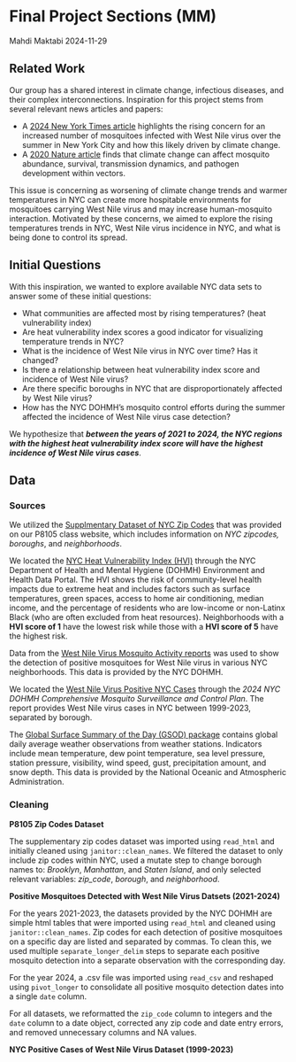 Final Project Sections (MM)
================
Mahdi Maktabi
2024-11-29

## Related Work

Our group has a shared interest in climate change, infectious diseases,
and their complex interconnections. Inspiration for this project stems
from several relevant news articles and papers:

- A [2024 New York Times
  article](https://www.nytimes.com/article/west-nile-virus-nyc.html)
  highlights the rising concern for an increased number of mosquitoes
  infected with West Nile virus over the summer in New York City and how
  this likely driven by climate change.
- A [2020 Nature
  article](https://www.nature.com/articles/s41590-020-0648-y) finds that
  climate change can affect mosquito abundance, survival, transmission
  dynamics, and pathogen development within vectors.

This issue is concerning as worsening of climate change trends and
warmer temperatures in NYC can create more hospitable environments for
mosquitoes carrying West Nile virus and may increase human-mosquito
interaction. Motivated by these concerns, we aimed to explore the rising
temperatures trends in NYC, West Nile virus incidence in NYC, and what
is being done to control its spread.

## Initial Questions

With this inspiration, we wanted to explore available NYC data sets to
answer some of these initial questions:

- What communities are affected most by rising temperatures? (heat
  vulnerability index)
- Are heat vulnerability index scores a good indicator for visualizing
  temperature trends in NYC?
- What is the incidence of West Nile virus in NYC over time? Has it
  changed?
- Is there a relationship between heat vulnerability index score and
  incidence of West Nile virus?
- Are there specific boroughs in NYC that are disproportionately
  affected by West Nile virus?
- How has the NYC DOHMH’s mosquito control efforts during the summer
  affected the incidence of West Nile virus case detection?

We hypothesize that ***between the years of 2021 to 2024, the NYC
regions with the highest heat vulnerability index score will have the
highest incidence of West Nile virus cases***.

## Data

### Sources

We utilized the [Supplmentary Dataset of NYC Zip
Codes](https://p8105.com/data/zip_codes.html) that was provided on our
P8105 class website, which includes information on *NYC zipcodes,
boroughs*, and *neighborhoods*.

We located the [NYC Heat Vulnerability Index
(HVI)](https://a816-dohbesp.nyc.gov/IndicatorPublic/data-explorer/climate/?id=2411#display=summary)
through the NYC Department of Health and Mental Hygiene (DOHMH)
Environment and Health Data Portal. The HVI shows the risk of
community-level health impacts due to extreme heat and includes factors
such as surface temperatures, green spaces, access to home air
conditioning, median income, and the percentage of residents who are
low-income or non-Latinx Black (who are often excluded from heat
resources). Neighborhoods with a **HVI score of 1** have the lowest risk
while those with a **HVI score of 5** have the highest risk.

Data from the [West Nile Virus Mosquito Activity
reports](https://www.nyc.gov/site/doh/health/health-topics/west-nile-virus-activity.page)
was used to show the detection of positive mosquitoes for West Nile
virus in various NYC neighborhoods. This data is provided by the NYC
DOHMH.

We located the [West Nile Virus Positive NYC
Cases](https://www.nyc.gov/assets/doh/downloads/pdf/wnv/2024/wnvplan2024.pdf)
through the *2024 NYC DOHMH Comprehensive Mosquito Surveillance and
Control Plan*. The report provides West Nile virus cases in NYC between
1999-2023, separated by borough.

The [Global Surface Summary of the Day (GSOD)
package](https://www.ncei.noaa.gov/access/metadata/landing-page/bin/iso?id=gov.noaa.ncdc:C00516)
contains global daily average weather observations from weather
stations. Indicators include mean temperature, dew point temperature,
sea level pressure, station pressure, visibility, wind speed, gust,
precipitation amount, and snow depth. This data is provided by the
National Oceanic and Atmospheric Administration.

### Cleaning

**P8105 Zip Codes Dataset**

The supplementary zip codes dataset was imported using `read_html` and
initially cleaned using `janitor::clean_names`. We filtered the dataset
to only include zip codes within NYC, used a mutate step to change
borough names to: *Brooklyn*, *Manhattan*, and *Staten Island*, and only
selected relevant variables: *zip_code*, *borough*, and *neighborhood*.

**Positive Mosquitoes Detected with West Nile Virus Datsets
(2021-2024)**

For the years 2021-2023, the datasets provided by the NYC DOHMH are
simple html tables that were imported using `read_html` and cleaned
using `janitor::clean_names`. Zip codes for each detection of positive
mosquitoes on a specific day are listed and separated by commas. To
clean this, we used multiple `separate_longer_delim` steps to separate
each positive mosquito detection into a separate observation with the
corresponding day.

For the year 2024, a .csv file was imported using `read_csv` and
reshaped using `pivot_longer` to consolidate all positive mosquito
detection dates into a single `date` column.

For all datasets, we reformatted the `zip_code` column to integers and
the `date` column to a date object, corrected any zip code and date
entry errors, and removed unnecessary columns and NA values.

**NYC Positive Cases of West Nile Virus Dataset (1999-2023)**
